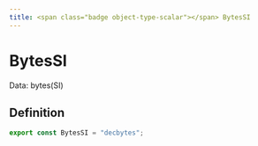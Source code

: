 ```yaml
---
title: <span class="badge object-type-scalar"></span> BytesSI
---
```

# <span class="badge object-type-scalar"></span> BytesSI

Data: bytes(SI)

## Definition

```typescript
export const BytesSI = "decbytes";

```
